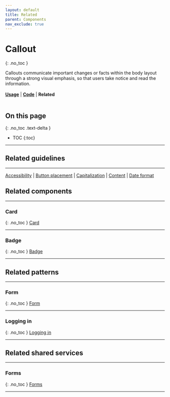 ```yaml
---
layout: default
title: Related
parent: Components
nav_exclude: true
---
```



# Callout
{: .no_toc }

Callouts communicate important changes or facts within the body layout through a strong visual emphasis, so that users take notice and read the information.
<br><br>
[**Usage**](https://twjeffery.github.io/DIO-test-2/design_system/components/callout-usage/) | [**Code**](https://twjeffery.github.io/DIO-test-2/design_system/components/callout-code/) | **Related**
<br><br>


## On this page
{: .no_toc .text-delta }

- TOC
{:toc}

---

## Related guidelines
---
[Accessibility]() | [Button placement]() | [Capitalization]() | [Content]() | [Date format]()
<br>

## Related components
---

### Card
{: .no_toc }
[Card]()

---

### Badge
{: .no_toc }
[Badge]()


---


## Related patterns
---

### Form
{: .no_toc }
[Form]()

---

### Logging in
{: .no_toc }
[Logging in]()

---

## Related shared services
---

### Forms
{: .no_toc }
[Forms]()

---
